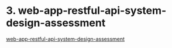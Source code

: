 # 3. web-app-restful-api-system-design-assessment

[web-app-restful-api-system-design-assessment](https://alpine-bobcat-37e.notion.site/3-Web-App-Restful-API-System-Design-4cf9841e6d1340f78b71e7e5ed8faf6c)
